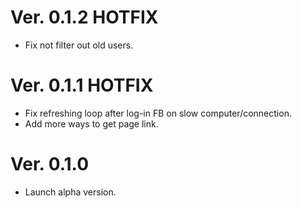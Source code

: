 # Ver. 0.1.2 HOTFIX
- Fix not filter out old users.

# Ver. 0.1.1 HOTFIX
- Fix refreshing loop after log-in FB on slow computer/connection.
- Add more ways to get page link.

# Ver. 0.1.0
- Launch alpha version.